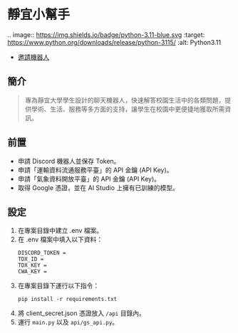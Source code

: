 # 靜宜小幫手
.. image:: https://img.shields.io/badge/python-3.11-blue.svg
    :target: https://www.python.org/downloads/release/python-3115/
    :alt: Python3.11

- [邀請機器人](https://discord.com/application-directory/976010011937488906)
## 簡介
> 專為靜宜大學學生設計的聊天機器人，快速解答校園生活中的各類問題，提供學術、生活、服務等多方面的支持，讓學生在校園中更便捷地獲取所需資訊。

## 前置
- 申請 Discord 機器人並保存 Token。
- 申請「運輸資料流通服務平臺」的 API 金鑰 (API Key)。
- 申請「氣象資料開放平臺」的 API 金鑰 (API Key)。
- 取得 Google 憑證，並在 AI Studio 上擁有已訓練的模型。

## 設定
1. 在專案目錄中建立 .env 檔案。
2. 在 .env 檔案中填入以下資料：
    ```
    DISCORD_TOKEN = 
    TDX_ID = 
    TDX_KEY = 
    CWA_KEY = 
    ```
3. 在專案目錄下運行以下指令：
    ```
    pip install -r requirements.txt
    ```
4. 將 client_secret.json 憑證放入 `/api` 目錄內。
4. 運行 `main.py` 以及 `api/gs_api.py`。